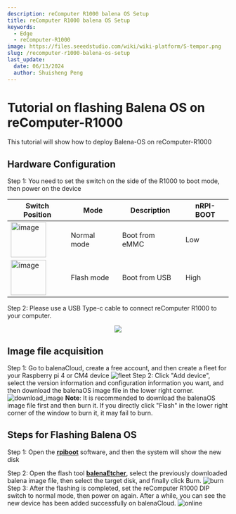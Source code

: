 ```yaml
---
description: reComputer R1000 balena OS Setup
title: reComputer R1000 balena OS Setup
keywords:
  - Edge
  - reComputer-R1000
image: https://files.seeedstudio.com/wiki/wiki-platform/S-tempor.png
slug: /recomputer-r1000-balena-os-setup
last_update:
  date: 06/13/2024
  author: Shuisheng Peng
---
```

# Tutorial on flashing Balena OS on reComputer-R1000
This tutorial will show how to deploy Balena-OS on reComputer-R1000
## Hardware Configuration

Step 1: You need to set the switch on the side of the R1000 to boot mode, then power on the device
<div class="table-center">

| Switch Position                                              | Mode        | Description    | nRPI-BOOT |
| ------------------------------------------------------------ | ----------- | -------------- | --------- |
| <img src="https://files.seeedstudio.com/wiki/reComputer-R1000/recomputer_r_images/fig141.png" alt="image" width="80"/> | Normal mode | Boot from eMMC | Low       |
| <img src="https://files.seeedstudio.com/wiki/reComputer-R1000/recomputer_r_images/fig14.png" alt="image" width="80"/>  | Flash mode  | Boot from USB  | High      |

</div>

Step 2: Please use a USB Type-c cable to connect reComputer R1000 to your computer.
<div align="center"><img width={300} src="https://files.seeedstudio.com/wiki/reComputer-R1000/recomputer_r_images/33.png" /></div>

## Image file acquisition

Step 1: Go to balenaCloud, create a free account, and then create a fleet for your Raspberry pi 4 or CM4 device
![fleet](https://files.seeedstudio.com/wiki/reComputer-R1000/recomputer_r_images/Balena/create_fleet.gif)
Step 2: Click "Add device", select the version information and configuration information you want, and then download the balenaOS image file in the lower right corner.
![download_image](https://files.seeedstudio.com/wiki/reComputer-R1000/recomputer_r_images/Balena/Download_image.gif)
**Note**: It is recommended to download the balenaOS image file first and then burn it. If you directly click "Flash" in the lower right corner of the window to burn it, it may fail to burn.

## Steps for Flashing Balena OS

Step 1: Open the [**rpiboot**](https://github.com/raspberrypi/usbboot/raw/master/win32/rpiboot_setup.exe) software, and then the system will show the new disk

Step 2: Open the flash tool [**balenaEtcher**](https://etcher.balena.io/), select the previously downloaded balena image file, then select the target disk, and finally click Burn.
![burn](https://files.seeedstudio.com/wiki/reComputer-R1000/recomputer_r_images/Balena/Burn.gif)
Step 3: After the flashing is completed, set the reComputer R1000 DIP switch to normal mode, then power on again. After a while, you can see the new device has been added successfully on balenaCloud.
![online](https://files.seeedstudio.com/wiki/reComputer-R1000/recomputer_r_images/Balena/online.png )
